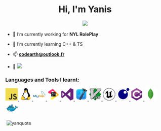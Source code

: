 <h1 align="center">Hi, I'm Yanis</h1>
<p style="margin: 15px;" align="center">
  <img src="https://readme-typing-svg.herokuapp.com/?duration=2000&color=red&center=true&vCenter=true&lines=Backend developer for fun;">
</p>

- 🔭 I’m currently working for **NYL RolePlay**

- 🌱 I’m currently learning C++ & TS

- 📫 **codearth@outlook.fr**

- 🧰 ![](https://dcbadge.vercel.app/api/shield/942389033273790496)

<h3 align="left">Languages and Tools I learnt: </h3>
<p align="left">  <a href="https://developer.mozilla.org/en-US/docs/Web/JavaScript" target="_blank" rel="noreferrer"> <img src="https://raw.githubusercontent.com/devicons/devicon/master/icons/javascript/javascript-original.svg" alt="javascript" width="40" height="40"/> </a> <a href="https://www.linux.org/" target="_blank" rel="noreferrer"> <img src="https://raw.githubusercontent.com/devicons/devicon/master/icons/linux/linux-original.svg" alt="linux" width="40" height="40"/> </a> <a href="https://www.mysql.com/" target="_blank" rel="noreferrer"> <img src="https://raw.githubusercontent.com/devicons/devicon/master/icons/mysql/mysql-original-wordmark.svg" alt="mysql" width="40" height="40"/> </a>
 <a href="https://www.jetbrains.com" target="_blank" rel="noreferrer"> <img src="https://raw.githubusercontent.com/devicons/devicon/master/icons/jetbrains/jetbrains-original.svg" alt="php" width="40" height="40"/> </a>
         <a href="https://www.visualstudio.net" target="_blank" rel="noreferrer"> <img src="https://raw.githubusercontent.com/devicons/devicon/master/icons/visualstudio/visualstudio-plain.svg" alt="php" width="40" height="40"/> </a>
        <a href="https://www.apple.com" target="_blank" rel="noreferrer"> <img src="https://raw.githubusercontent.com/devicons/devicon/master/icons/xcode/xcode-original.svg" alt="php" width="40" height="40"/> </a>
         <a href="https://none" target="_blank" rel="noreferrer"> <img src="https://raw.githubusercontent.com/devicons/devicon/master/icons/vim/vim-original.svg" alt="php" width="40" height="40"/> </a>
        <a href="https://unrealengine.net" target="_blank" rel="noreferrer"> <img src="https://raw.githubusercontent.com/devicons/devicon/master/icons/unrealengine/unrealengine-original.svg" alt="php" width="40" height="40"/> </a>
        <a href="https://none" target="_blank" rel="noreferrer"> <img src="https://raw.githubusercontent.com/devicons/devicon/master/icons/lua/lua-original.svg" alt="php" width="40" height="40"/> </a>
        <a href="https://none" target="_blank" rel="noreferrer"> <img src="https://raw.githubusercontent.com/devicons/devicon/master/icons/csharp/csharp-original.svg" alt="php" width="40" height="40"/> </a>
        <a href="https://none" target="_blank" rel="noreferrer"> <img src="https://raw.githubusercontent.com/devicons/devicon/master/icons/mongodb/mongodb-original.svg" alt="php" width="40" height="40"/> </a>
        <a href="https://none" target="_blank" rel="noreferrer"> <img src="https://raw.githubusercontent.com/devicons/devicon/master/icons/docker/docker-original.svg" alt="php" width="40" height="40"/> </a>
</p>

<p>&nbsp;<img align="center" src="https://github-readme-stats.vercel.app/api?username=yanquote&show_icons=true&locale=en" alt="yanquote" /></p>
